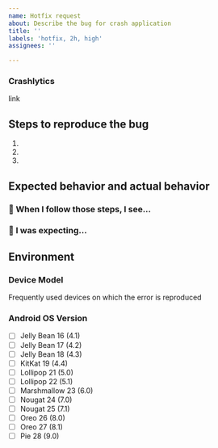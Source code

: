 ```yaml
---
name: Hotfix request
about: Describe the bug for crash application
title: ''
labels: 'hotfix, 2h, high'
assignees: ''

---
```


### Crashlytics

link

## Steps to reproduce the bug

1.
2.
3.

## Expected behavior and actual behavior

### 🐛 When I follow those steps, I see...


### 🦄 I was expecting...


## Environment

### Device Model

Frequently used devices on which the error is reproduced

### Android OS Version

- [ ] Jelly Bean 16 (4.1)
- [ ] Jelly Bean 17 (4.2)
- [ ] Jelly Bean 18 (4.3)
- [ ] KitKat 19 (4.4)
- [ ] Lollipop 21 (5.0)
- [ ] Lollipop 22 (5.1)
- [ ] Marshmallow 23 (6.0)
- [ ] Nougat 24 (7.0)
- [ ] Nougat 25 (7.1)
- [ ] Oreo 26 (8.0)
- [ ] Oreo 27 (8.1)
- [ ] Pie 28 (9.0)
